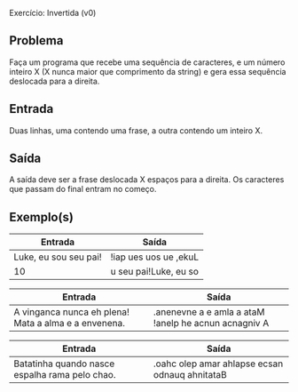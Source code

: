 Exercício: Invertida (v0)


Problema
--------

Faça um programa que recebe uma sequência de caracteres, e um número inteiro X (X nunca maior que comprimento da string) e gera essa sequência deslocada para a direita.

Entrada
-------

Duas linhas, uma contendo uma frase, a outra contendo um inteiro X.


Saída
-----

A saída deve ser a frase deslocada X espaços para a direita. Os caracteres que passam do final entram no começo.


Exemplo(s)
----------

| Entrada | Saída |
|---------|-------|
| Luke, eu sou seu pai! | !iap ues uos ue ,ekuL     |
| 10 | u seu pai!Luke, eu so|

| Entrada | Saída |
|---------|-------|
| A vinganca nunca eh plena! Mata a alma e a envenena.       | .anenevne a e amla a ataM !anelp he acnun acnagniv A    |

| Entrada | Saída |
|---------|-------|
| Batatinha quando nasce espalha rama pelo chao.       | .oahc olep amar ahlapse ecsan odnauq ahnitataB     |
